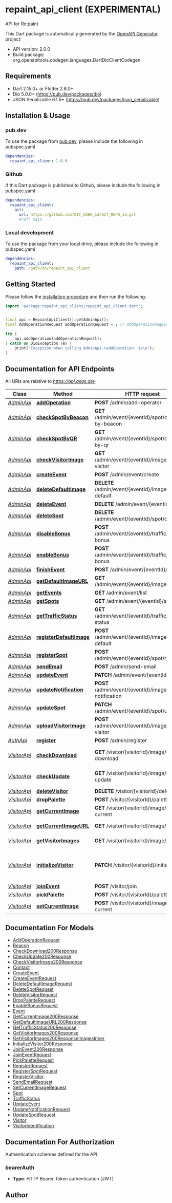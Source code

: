 # repaint_api_client (EXPERIMENTAL)
API for Re:paint

This Dart package is automatically generated by the [OpenAPI Generator](https://openapi-generator.tech) project:

- API version: 2.0.0
- Build package: org.openapitools.codegen.languages.DartDioClientCodegen

## Requirements

* Dart 2.15.0+ or Flutter 2.8.0+
* Dio 5.0.0+ (https://pub.dev/packages/dio)
* JSON Serializable 6.1.5+ (https://pub.dev/packages/json_serializable)

## Installation & Usage

### pub.dev
To use the package from [pub.dev](https://pub.dev), please include the following in pubspec.yaml
```yaml
dependencies:
  repaint_api_client: 1.0.0
```

### Github
If this Dart package is published to Github, please include the following in pubspec.yaml
```yaml
dependencies:
  repaint_api_client:
    git:
      url: https://github.com/GIT_USER_Id/GIT_REPO_Id.git
      #ref: main
```

### Local development
To use the package from your local drive, please include the following in pubspec.yaml
```yaml
dependencies:
  repaint_api_client:
    path: /path/to/repaint_api_client
```

## Getting Started

Please follow the [installation procedure](#installation--usage) and then run the following:

```dart
import 'package:repaint_api_client/repaint_api_client.dart';


final api = RepaintApiClient().getAdminApi();
final AddOperationRequest addOperationRequest = ; // AddOperationRequest | 

try {
    api.addOperation(addOperationRequest);
} catch on DioException (e) {
    print("Exception when calling AdminApi->addOperation: $e\n");
}

```

## Documentation for API Endpoints

All URIs are relative to *https://api.asgs.dev*

Class | Method | HTTP request | Description
------------ | ------------- | ------------- | -------------
[*AdminApi*](doc/AdminApi.md) | [**addOperation**](doc/AdminApi.md#addoperation) | **POST** /admin/add-operator | add operator
[*AdminApi*](doc/AdminApi.md) | [**checkSpotByBeacon**](doc/AdminApi.md#checkspotbybeacon) | **GET** /admin/event/{eventId}/spot/check-by-beacon | check spot status by beacon hwId
[*AdminApi*](doc/AdminApi.md) | [**checkSpotByQR**](doc/AdminApi.md#checkspotbyqr) | **GET** /admin/event/{eventId}/spot/check-by-qr | check spot status by QR code(spotId)
[*AdminApi*](doc/AdminApi.md) | [**checkVisitorImage**](doc/AdminApi.md#checkvisitorimage) | **GET** /admin/event/{eventId}/image/check-visitor | check visitor image is exist
[*AdminApi*](doc/AdminApi.md) | [**createEvent**](doc/AdminApi.md#createevent) | **POST** /admin/event/create | create event
[*AdminApi*](doc/AdminApi.md) | [**deleteDefaultImage**](doc/AdminApi.md#deletedefaultimage) | **DELETE** /admin/event/{eventId}/image/delete-default | delete default image
[*AdminApi*](doc/AdminApi.md) | [**deleteEvent**](doc/AdminApi.md#deleteevent) | **DELETE** /admin/event/{eventId}/delete | delete event
[*AdminApi*](doc/AdminApi.md) | [**deleteSpot**](doc/AdminApi.md#deletespot) | **DELETE** /admin/event/{eventId}/spot/delete | delete spot
[*AdminApi*](doc/AdminApi.md) | [**disableBonus**](doc/AdminApi.md#disablebonus) | **POST** /admin/event/{eventId}/traffic/disable-bonus | disable bonus
[*AdminApi*](doc/AdminApi.md) | [**enableBonus**](doc/AdminApi.md#enablebonus) | **POST** /admin/event/{eventId}/traffic/enable-bonus | enable bonus
[*AdminApi*](doc/AdminApi.md) | [**finishEvent**](doc/AdminApi.md#finishevent) | **POST** /admin/event/{eventId}/finish | finish event
[*AdminApi*](doc/AdminApi.md) | [**getDefaultImageURL**](doc/AdminApi.md#getdefaultimageurl) | **GET** /admin/event/{eventId}/image/proxy | get image url by image id
[*AdminApi*](doc/AdminApi.md) | [**getEvents**](doc/AdminApi.md#getevents) | **GET** /admin/event/list | get event list
[*AdminApi*](doc/AdminApi.md) | [**getSpots**](doc/AdminApi.md#getspots) | **GET** /admin/event/{eventId}/spot/list | get spot list
[*AdminApi*](doc/AdminApi.md) | [**getTrafficStatus**](doc/AdminApi.md#gettrafficstatus) | **GET** /admin/event/{eventId}/traffic/get-status | get traffic status
[*AdminApi*](doc/AdminApi.md) | [**registerDefaultImage**](doc/AdminApi.md#registerdefaultimage) | **POST** /admin/event/{eventId}/image/register-default | register default image
[*AdminApi*](doc/AdminApi.md) | [**registerSpot**](doc/AdminApi.md#registerspot) | **POST** /admin/event/{eventId}/spot/register | register spot
[*AdminApi*](doc/AdminApi.md) | [**sendEmail**](doc/AdminApi.md#sendemail) | **POST** /admin/send-email | send email
[*AdminApi*](doc/AdminApi.md) | [**updateEvent**](doc/AdminApi.md#updateevent) | **PATCH** /admin/event/{eventId}/update | update event
[*AdminApi*](doc/AdminApi.md) | [**updateNotification**](doc/AdminApi.md#updatenotification) | **POST** /admin/event/{eventId}/image/update-notification | image update notification
[*AdminApi*](doc/AdminApi.md) | [**updateSpot**](doc/AdminApi.md#updatespot) | **PATCH** /admin/event/{eventId}/spot/update | update spot
[*AdminApi*](doc/AdminApi.md) | [**uploadVisitorImage**](doc/AdminApi.md#uploadvisitorimage) | **POST** /admin/event/{eventId}/image/upload-visitor | upload visitor image
[*AuthApi*](doc/AuthApi.md) | [**register**](doc/AuthApi.md#register) | **POST** /admin/register | register admin
[*VisitorApi*](doc/VisitorApi.md) | [**checkDownload**](doc/VisitorApi.md#checkdownload) | **GET** /visitor/{visitorId}/image/check-download | Check for downloads to an image
[*VisitorApi*](doc/VisitorApi.md) | [**checkUpdate**](doc/VisitorApi.md#checkupdate) | **GET** /visitor/{visitorId}/image/check-update | Check for updates to an image
[*VisitorApi*](doc/VisitorApi.md) | [**deleteVisitor**](doc/VisitorApi.md#deletevisitor) | **DELETE** /visitor/{visitorId}/delete | delete visitor
[*VisitorApi*](doc/VisitorApi.md) | [**dropPalette**](doc/VisitorApi.md#droppalette) | **POST** /visitor/{visitorId}/palette/drop | drop palette
[*VisitorApi*](doc/VisitorApi.md) | [**getCurrentImage**](doc/VisitorApi.md#getcurrentimage) | **GET** /visitor/{visitorId}/image/get-current | get current image
[*VisitorApi*](doc/VisitorApi.md) | [**getCurrentImageURL**](doc/VisitorApi.md#getcurrentimageurl) | **GET** /visitor/{visitorId}/image/proxy | get image url by image id
[*VisitorApi*](doc/VisitorApi.md) | [**getVisitorImages**](doc/VisitorApi.md#getvisitorimages) | **GET** /visitor/{visitorId}/image/list | get visitor image list
[*VisitorApi*](doc/VisitorApi.md) | [**initializeVisitor**](doc/VisitorApi.md#initializevisitor) | **PATCH** /visitor/{visitorId}/initialize | initialize visitor(Second and subsequent startups)
[*VisitorApi*](doc/VisitorApi.md) | [**joinEvent**](doc/VisitorApi.md#joinevent) | **POST** /visitor/join | join event
[*VisitorApi*](doc/VisitorApi.md) | [**pickPalette**](doc/VisitorApi.md#pickpalette) | **POST** /visitor/{visitorId}/palette/pick | pick palette
[*VisitorApi*](doc/VisitorApi.md) | [**setCurrentImage**](doc/VisitorApi.md#setcurrentimage) | **POST** /visitor/{visitorId}/image/set-current | set current image


## Documentation For Models

 - [AddOperationRequest](doc/AddOperationRequest.md)
 - [Beacon](doc/Beacon.md)
 - [CheckDownload200Response](doc/CheckDownload200Response.md)
 - [CheckUpdate200Response](doc/CheckUpdate200Response.md)
 - [CheckVisitorImage200Response](doc/CheckVisitorImage200Response.md)
 - [Contact](doc/Contact.md)
 - [CreateEvent](doc/CreateEvent.md)
 - [CreateEventRequest](doc/CreateEventRequest.md)
 - [DeleteDefaultImageRequest](doc/DeleteDefaultImageRequest.md)
 - [DeleteSpotRequest](doc/DeleteSpotRequest.md)
 - [DeleteVisitorRequest](doc/DeleteVisitorRequest.md)
 - [DropPaletteRequest](doc/DropPaletteRequest.md)
 - [EnableBonusRequest](doc/EnableBonusRequest.md)
 - [Event](doc/Event.md)
 - [GetCurrentImage200Response](doc/GetCurrentImage200Response.md)
 - [GetDefaultImageURL200Response](doc/GetDefaultImageURL200Response.md)
 - [GetTrafficStatus200Response](doc/GetTrafficStatus200Response.md)
 - [GetVisitorImages200Response](doc/GetVisitorImages200Response.md)
 - [GetVisitorImages200ResponseImagesInner](doc/GetVisitorImages200ResponseImagesInner.md)
 - [InitializeVisitor200Response](doc/InitializeVisitor200Response.md)
 - [JoinEvent200Response](doc/JoinEvent200Response.md)
 - [JoinEventRequest](doc/JoinEventRequest.md)
 - [PickPaletteRequest](doc/PickPaletteRequest.md)
 - [RegisterRequest](doc/RegisterRequest.md)
 - [RegisterSpotRequest](doc/RegisterSpotRequest.md)
 - [RegisterVisitor](doc/RegisterVisitor.md)
 - [SendEmailRequest](doc/SendEmailRequest.md)
 - [SetCurrentImageRequest](doc/SetCurrentImageRequest.md)
 - [Spot](doc/Spot.md)
 - [TrafficStatus](doc/TrafficStatus.md)
 - [UpdateEvent](doc/UpdateEvent.md)
 - [UpdateNotificationRequest](doc/UpdateNotificationRequest.md)
 - [UpdateSpotRequest](doc/UpdateSpotRequest.md)
 - [Visitor](doc/Visitor.md)
 - [VisitorIdentification](doc/VisitorIdentification.md)


## Documentation For Authorization


Authentication schemes defined for the API:
### bearerAuth

- **Type**: HTTP Bearer Token authentication (JWT)


## Author



